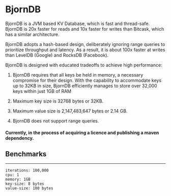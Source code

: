 <h1>BjornDB</h1>

<p>BjornDB is a JVM based KV Database, which is fast and thread-safe. BjornDB is 20x faster for reads and 10x faster for writes than Bitcask, which has a similar architecture.<p></p>

<p>BjornDB adopts a hash-based design, deliberately ignoring range queries to prioritize throughput and latency. As a result, it is about 100x faster at writes than LevelDB (Google) and RocksDB (Facebook).</p>

BjornDB is designed with educated tradeoffs to achieve high performance:

1. BjornDB requires that all keys be held in memory, a necessary compromise for their design. With the capability to accommodate keys up to 32KB in size, BjornDB efficiently manages to store over 32,000 keys within just 1GB of RAM

2. Maximum key size is 32768 bytes or 32KB.

3. Maximum value size is 2,147,483,647 bytes or 2.14 GB.
4. BjornDB does not support range queries.

<h4>Currently, in the process of acquiring a licence and publishing a maven dependency.</h4>

Benchmarks
---
<hr>
    
    iterations: 100,000
    cpu: 1
    memory: 1GB
    key-size: 8 bytes
    value-size: 100 bytes